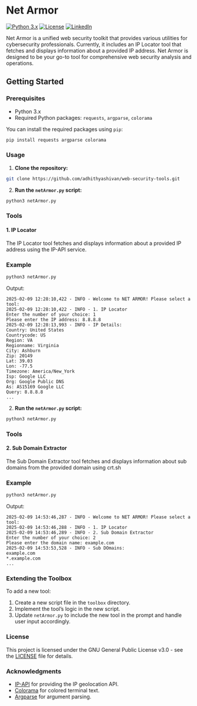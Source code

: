 
# Net Armor

[![Python 3.x](https://img.shields.io/badge/python-3.x-yellow.svg)](https://www.python.org/) [![License](https://img.shields.io/badge/license-GPLv3-red.svg)](https://raw.githubusercontent.com/adhithyashivan/net-armor/refs/heads/main/LICENSE) [![LinkedIn](https://img.shields.io/badge/linkedin-@adhithyasivanesh-blue.svg)](https://www.linkedin.com/in/adhithyashivan/)

Net Armor is a unified web security toolkit that provides various utilities for cybersecurity professionals. Currently, it includes an IP Locator tool that fetches and displays information about a provided IP address. Net Armor is designed to be your go-to tool for comprehensive web security analysis and operations.


## Getting Started

### Prerequisites

- Python 3.x
- Required Python packages: `requests`, `argparse`, `colorama`

You can install the required packages using `pip`:

```bash
pip install requests argparse colorama
```

### Usage

1. **Clone the repository:**

```bash
git clone https://github.com/adhithyashivan/web-security-tools.git
```

2. **Run the `netArmor.py` script:**

```bash
python3 netArmor.py
```

### Tools

#### 1. IP Locator

The IP Locator tool fetches and displays information about a provided IP address using the IP-API service.

### Example

```bash
python3 netArmor.py
```

Output:

```
2025-02-09 12:28:10,422 - INFO - Welcome to NET ARMOR! Please select a tool:
2025-02-09 12:28:10,422 - INFO - 1. IP Locator
Enter the number of your choice: 1
Please enter the IP address: 8.8.8.8
2025-02-09 12:28:13,993 - INFO - IP Details:
Country: United States
Countrycode: US
Region: VA
Regionname: Virginia
City: Ashburn
Zip: 20149
Lat: 39.03
Lon: -77.5
Timezone: America/New_York
Isp: Google LLC
Org: Google Public DNS
As: AS15169 Google LLC
Query: 8.8.8.8
...
```

2. **Run the `netArmor.py` script:**

```bash
python3 netArmor.py
```

### Tools

#### 2. Sub Domain Extractor

The Sub Domain Extractor tool fetches and displays information about sub domains from the provided domain using crt.sh

### Example

```bash
python3 netArmor.py
```

Output:

```
2025-02-09 14:53:46,287 - INFO - Welcome to NET ARMOR! Please select a tool:
2025-02-09 14:53:46,288 - INFO - 1. IP Locator
2025-02-09 14:53:46,289 - INFO - 2. Sub Domain Extractor
Enter the number of your choice: 2
Please enter the domain name: example.com
2025-02-09 14:53:53,528 - INFO - Sub DOmains:
example.com
*.example.com
...
```

### Extending the Toolbox

To add a new tool:
1. Create a new script file in the `toolbox` directory.
2. Implement the tool’s logic in the new script.
3. Update `netArmor.py` to include the new tool in the prompt and handle user input accordingly.

### License

This project is licensed under the GNU General Public License v3.0 - see the [LICENSE](LICENSE) file for details.

### Acknowledgments

- [IP-API](http://ip-api.com) for providing the IP geolocation API.
- [Colorama](https://pypi.org/project/colorama/) for colored terminal text.
- [Argparse](https://docs.python.org/3/library/argparse.html) for argument parsing.